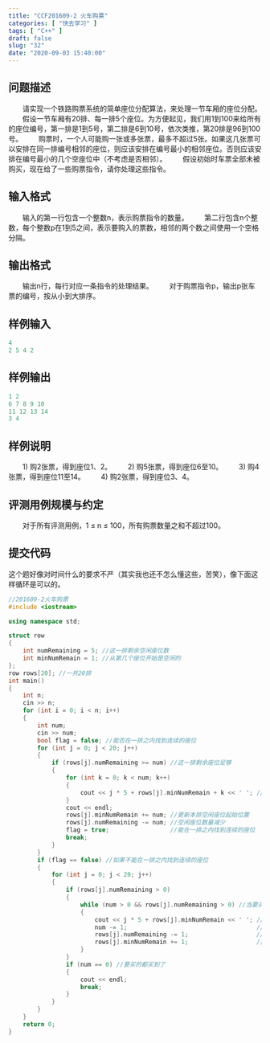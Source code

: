 ```yaml
---
title: "CCF201609-2 火车购票"
categories: [ "快去学习" ]
tags: [ "C++" ]
draft: false
slug: "32"
date: "2020-09-03 15:40:00"
---
```


## 问题描述

　　请实现一个铁路购票系统的简单座位分配算法，来处理一节车厢的座位分配。
　　假设一节车厢有20排、每一排5个座位。为方便起见，我们用1到100来给所有的座位编号，第一排是1到5号，第二排是6到10号，依次类推，第20排是96到100号。
　　购票时，一个人可能购一张或多张票，最多不超过5张。如果这几张票可以安排在同一排编号相邻的座位，则应该安排在编号最小的相邻座位。否则应该安排在编号最小的几个空座位中（不考虑是否相邻）。
　　假设初始时车票全部未被购买，现在给了一些购票指令，请你处理这些指令。
## 输入格式

　　输入的第一行包含一个整数n，表示购票指令的数量。
　　第二行包含n个整数，每个整数p在1到5之间，表示要购入的票数，相邻的两个数之间使用一个空格分隔。
## 输出格式

　　输出n行，每行对应一条指令的处理结果。
　　对于购票指令p，输出p张车票的编号，按从小到大排序。
## 样例输入
```cpp
4
2 5 4 2
```
## 样例输出
```cpp
1 2
6 7 8 9 10
11 12 13 14
3 4
```
## 样例说明

　　1) 购2张票，得到座位1、2。
　　2) 购5张票，得到座位6至10。
　　3) 购4张票，得到座位11至14。
　　4) 购2张票，得到座位3、4。
## 评测用例规模与约定

　　对于所有评测用例，1 ≤ n ≤ 100，所有购票数量之和不超过100。
## 提交代码

这个题好像对时间什么的要求不严（其实我也还不怎么懂这些，苦笑），像下面这样循环是可以的。

```cpp
//201609-2火车购票
#include <iostream>

using namespace std;

struct row
{
	int numRemaining = 5; //这一排剩余空闲座位数
	int minNumRemain = 1; //从第几个座位开始是空闲的
};
row rows[20]; //一共20排
int main()
{
	int n;
	cin >> n;
	for (int i = 0; i < n; i++)
	{
		int num;
		cin >> num;
		bool flag = false; //能否在一排之内找到连续的座位
		for (int j = 0; j < 20; j++)
		{
			if (rows[j].numRemaining >= num) //这一排剩余座位足够
			{
				for (int k = 0; k < num; k++)
				{
					cout << j * 5 + rows[j].minNumRemain + k << ' '; //依次输出
				}
				cout << endl;
				rows[j].minNumRemain += num; //更新本排空闲座位起始位置
				rows[j].numRemaining -= num; //空闲座位数量减少
				flag = true;				 //能在一排之内找到连续的座位
				break;
			}
		}
		if (flag == false) //如果不能在一排之内找到连续的座位
		{
			for (int j = 0; j < 20; j++)
			{
				if (rows[j].numRemaining > 0)
				{
					while (num > 0 && rows[j].numRemaining > 0) //当要买的座位还没有全部买到或本排座位有剩余
					{
						cout << j * 5 + rows[j].minNumRemain << ' '; //输出座位号
						num -= 1;									 //买到一个
						rows[j].numRemaining -= 1;					 //本排剩余座位-1
						rows[j].minNumRemain += 1;					 //更新本排空闲座位起始位置
					}
				}
				if (num == 0) //要买的都买到了
				{
					cout << endl;
					break;
				}
			}
		}
	}
	return 0;
}

```
